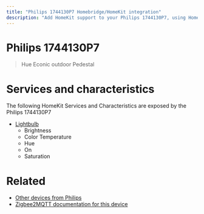 ```yaml
---
title: "Philips 1744130P7 Homebridge/HomeKit integration"
description: "Add HomeKit support to your Philips 1744130P7, using Homebridge, Zigbee2MQTT and homebridge-z2m."
---
```

<!---
This file has been GENERATED using src/docgen/docgen.ts
DO NOT EDIT THIS FILE MANUALLY!
-->
# Philips 1744130P7
> Hue Econic outdoor Pedestal


# Services and characteristics
The following HomeKit Services and Characteristics are exposed by
the Philips 1744130P7

* [Lightbulb](../../light.md)
  * Brightness
  * Color Temperature
  * Hue
  * On
  * Saturation


# Related
* [Other devices from Philips](../index.md#philips)
* [Zigbee2MQTT documentation for this device](https://www.zigbee2mqtt.io/devices/1744130P7.html)